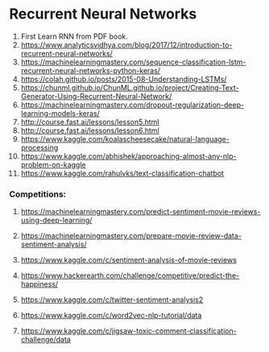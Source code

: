 # Recurrent Neural Networks

1.  First Learn RNN from PDF book.
2. https://www.analyticsvidhya.com/blog/2017/12/introduction-to-recurrent-neural-networks/
3. https://machinelearningmastery.com/sequence-classification-lstm-recurrent-neural-networks-python-keras/
4. https://colah.github.io/posts/2015-08-Understanding-LSTMs/
5. https://chunml.github.io/ChunML.github.io/project/Creating-Text-Generator-Using-Recurrent-Neural-Network/
6. https://machinelearningmastery.com/dropout-regularization-deep-learning-models-keras/
7. http://course.fast.ai/lessons/lesson5.html
8. http://course.fast.ai/lessons/lesson6.html
9. https://www.kaggle.com/koalascheesecake/natural-language-processing
10. https://www.kaggle.com/abhishek/approaching-almost-any-nlp-problem-on-kaggle
11. https://www.kaggle.com/rahulvks/text-classification-chatbot



### Competitions:

1.  https://machinelearningmastery.com/predict-sentiment-movie-reviews-using-deep-learning/

2. https://machinelearningmastery.com/prepare-movie-review-data-sentiment-analysis/

3. https://www.kaggle.com/c/sentiment-analysis-of-movie-reviews

4. https://www.hackerearth.com/challenge/competitive/predict-the-happiness/

5. https://www.kaggle.com/c/twitter-sentiment-analysis2

6. https://www.kaggle.com/c/word2vec-nlp-tutorial/data

7. https://www.kaggle.com/c/jigsaw-toxic-comment-classification-challenge/data

   ​

   ​

   ​